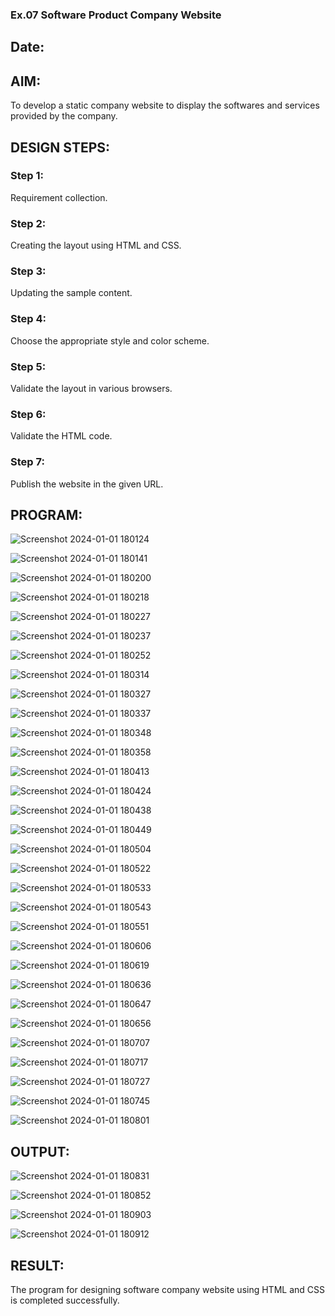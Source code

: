 ### Ex.07 Software Product Company Website
## Date:

## AIM:
To develop a static company website to display the softwares and services provided by the company.

## DESIGN STEPS:

### Step 1:
Requirement collection.

### Step 2:
Creating the layout using HTML and CSS.

### Step 3:
Updating the sample content.

### Step 4:
Choose the appropriate style and color scheme.

### Step 5:
Validate the layout in various browsers.

### Step 6:
Validate the HTML code.

### Step 7:
Publish the website in the given URL.

## PROGRAM:
![Screenshot 2024-01-01 180124](https://github.com/VPOOJAASREE/softweb/assets/155145525/d05d4553-92bd-4f03-9a99-dda8e20aefb4)

![Screenshot 2024-01-01 180141](https://github.com/VPOOJAASREE/softweb/assets/155145525/912b55b3-b0f8-46b4-ae89-56395f916920)

![Screenshot 2024-01-01 180200](https://github.com/VPOOJAASREE/softweb/assets/155145525/56561509-f191-43b0-afdd-4765ad4529f6)

![Screenshot 2024-01-01 180218](https://github.com/VPOOJAASREE/softweb/assets/155145525/8df6e5e1-c92a-47f7-b7c5-274e6bb0e30f)

![Screenshot 2024-01-01 180227](https://github.com/VPOOJAASREE/softweb/assets/155145525/bf92b240-342e-4741-b183-aad150c728e8)

![Screenshot 2024-01-01 180237](https://github.com/VPOOJAASREE/softweb/assets/155145525/2d9df1cf-a82e-4965-8b81-22414fac1180)

![Screenshot 2024-01-01 180252](https://github.com/VPOOJAASREE/softweb/assets/155145525/1c68195c-bd01-41eb-b34c-bd4da47e134d)

![Screenshot 2024-01-01 180314](https://github.com/VPOOJAASREE/softweb/assets/155145525/30f31aa5-80ea-4a36-a2d2-c4cc63315974)

![Screenshot 2024-01-01 180327](https://github.com/VPOOJAASREE/softweb/assets/155145525/bade71ab-28b1-4542-bea4-db40637fb686)

![Screenshot 2024-01-01 180337](https://github.com/VPOOJAASREE/softweb/assets/155145525/f73ac4fc-25e3-4dbc-b5a1-2295091d525c)

![Screenshot 2024-01-01 180348](https://github.com/VPOOJAASREE/softweb/assets/155145525/9f9bc4b8-496b-4ffa-903e-3ab1f3fb7393)

![Screenshot 2024-01-01 180358](https://github.com/VPOOJAASREE/softweb/assets/155145525/5842b477-f31f-4988-89e1-cd7ae03ff501)

![Screenshot 2024-01-01 180413](https://github.com/VPOOJAASREE/softweb/assets/155145525/d25b2608-2354-4cc6-adf8-7dcdc704b1f5)

![Screenshot 2024-01-01 180424](https://github.com/VPOOJAASREE/softweb/assets/155145525/74399d40-2b0d-43bf-97f8-de0e29d72452)

![Screenshot 2024-01-01 180438](https://github.com/VPOOJAASREE/softweb/assets/155145525/78f3959e-9bf4-4076-af91-0b7ccb1aad30)

![Screenshot 2024-01-01 180449](https://github.com/VPOOJAASREE/softweb/assets/155145525/f15310d7-42f5-4407-a96a-beb801aebe1f)

![Screenshot 2024-01-01 180504](https://github.com/VPOOJAASREE/softweb/assets/155145525/c9fd0a2f-dbd0-4059-b41a-fd2ca8fdf996)

![Screenshot 2024-01-01 180522](https://github.com/VPOOJAASREE/softweb/assets/155145525/fa4f2035-c6ec-45a2-ac79-91b1821899ec)

![Screenshot 2024-01-01 180533](https://github.com/VPOOJAASREE/softweb/assets/155145525/7cbe7f74-dbc2-41af-88ab-3c9f96b96653)

![Screenshot 2024-01-01 180543](https://github.com/VPOOJAASREE/softweb/assets/155145525/3621f9c2-ee36-4a7e-a2e3-b811083b3639)

![Screenshot 2024-01-01 180551](https://github.com/VPOOJAASREE/softweb/assets/155145525/a6acd0c4-5625-43c4-a22b-ee1718aed5ed)

![Screenshot 2024-01-01 180606](https://github.com/VPOOJAASREE/softweb/assets/155145525/05cec304-b313-4f3a-bc1b-8ede7f5bc7af)

![Screenshot 2024-01-01 180619](https://github.com/VPOOJAASREE/softweb/assets/155145525/817876bd-4bbd-4355-9021-2df6d357904f)

![Screenshot 2024-01-01 180636](https://github.com/VPOOJAASREE/softweb/assets/155145525/e20836fc-721f-455f-9028-0103ea84cc40)

![Screenshot 2024-01-01 180647](https://github.com/VPOOJAASREE/softweb/assets/155145525/848a9eda-0bc4-44c0-af8f-886abfdd39b4)

![Screenshot 2024-01-01 180656](https://github.com/VPOOJAASREE/softweb/assets/155145525/ec58d5d9-7bfa-4606-9eaa-92b02fc5c6ea)

![Screenshot 2024-01-01 180707](https://github.com/VPOOJAASREE/softweb/assets/155145525/962e8187-4ad6-4801-8e80-f81b90230571)

![Screenshot 2024-01-01 180717](https://github.com/VPOOJAASREE/softweb/assets/155145525/c8311a11-9df0-4501-ad8a-0e45617da775)

![Screenshot 2024-01-01 180727](https://github.com/VPOOJAASREE/softweb/assets/155145525/8da7dff8-b0fa-4fa5-b156-a1ea6d1d9915)

![Screenshot 2024-01-01 180745](https://github.com/VPOOJAASREE/softweb/assets/155145525/55ee2626-eca3-4764-987a-055f305964dd)

![Screenshot 2024-01-01 180801](https://github.com/VPOOJAASREE/softweb/assets/155145525/0d010690-8f2c-45c3-a2f3-2d563ed1b39d)




## OUTPUT:

![Screenshot 2024-01-01 180831](https://github.com/VPOOJAASREE/softweb/assets/155145525/ee40d4f1-8c7f-433d-9f58-0e444c5eefcb)

![Screenshot 2024-01-01 180852](https://github.com/VPOOJAASREE/softweb/assets/155145525/85c8df9d-a5ef-481a-84d5-9bc86f2d329d)

![Screenshot 2024-01-01 180903](https://github.com/VPOOJAASREE/softweb/assets/155145525/a91d7e05-ab49-4d35-ad0e-d3cdac3dffe6)

![Screenshot 2024-01-01 180912](https://github.com/VPOOJAASREE/softweb/assets/155145525/d09efe50-3d3b-4b82-a112-5391c8ebceac)




## RESULT:
The program for designing software company website using HTML and CSS is completed successfully.
